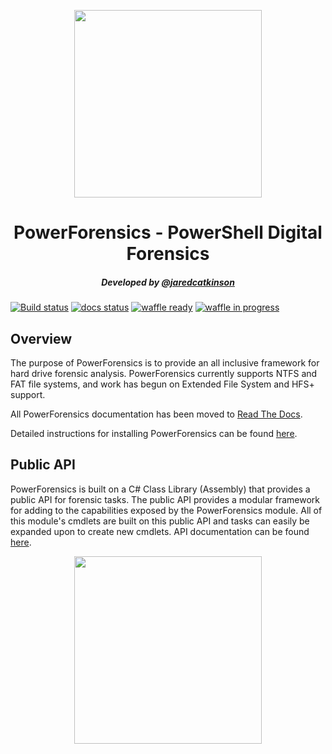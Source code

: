 <p align="center">
  <img src="https://github.com/Invoke-IR/PowerForensics/blob/master/Images/powerforensic_square_blue_lowres.png?raw=true" width="300" height="300">
</p>

<h1 align="center">PowerForensics - PowerShell Digital Forensics</h1>

<h5 align="center">Developed by <a href="https://twitter.com/jaredcatkinson">@jaredcatkinson</a></h5>


[![Build status](https://ci.appveyor.com/api/projects/status/l8rmlql34xwyvwsc/branch/master?svg=true)](https://ci.appveyor.com/project/Invoke-IR/powerforensics/branch/master)
[![docs status](https://readthedocs.org/projects/powerforensics/badge/?version=latest)](https://powerforensics.readthedocs.io/en/latest/)
[![waffle ready](https://badge.waffle.io/Invoke-IR/PowerForensics.png?label=ready&title=Ready)](https://waffle.io/Invoke-IR/PowerForensics)
[![waffle in progress](https://badge.waffle.io/Invoke-IR/PowerForensics.png?label=in%20progress&title=In%20Progress)](https://waffle.io/Invoke-IR/PowerForensics)

## Overview
The purpose of PowerForensics is to provide an all inclusive framework for hard drive forensic analysis.
PowerForensics currently supports NTFS and FAT file systems, and work has begun on Extended File System and HFS+ support.

All PowerForensics documentation has been moved to <a href="https://powerforensics.readthedocs.io">Read The Docs</a>.

Detailed instructions for installing PowerForensics can be found <a href="http://www.invoke-ir.com/2016/02/installing-powerforensics.html">here</a>.

## Public API
PowerForensics is built on a C# Class Library (Assembly) that provides a public API for forensic tasks.
The public API provides a modular framework for adding to the capabilities exposed by the PowerForensics module.
All of this module's cmdlets are built on this public API and tasks can easily be expanded upon to create new cmdlets.
API documentation can be found <a href="https://powerforensics.readthedocs.io/en/latest/publicapi/">here</a>.

<p align="center">
  <img src="https://github.com/Invoke-IR/PowerForensics/blob/master/Images/powerforensic_square_blue_lowres.png?raw=true" width="300" height="300">
</p>
